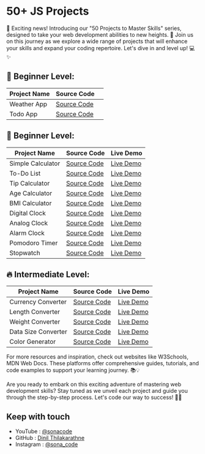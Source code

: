 # 50+ JS Projects 
📢 Exciting news! Introducing our "50 Projects to Master Skills" series, designed to take your web development abilities to new heights. 🌟 Join us on this journey as we explore a wide range of projects that will enhance your skills and expand your coding repertoire. Let's dive in and level up! 💻✨

## 🔨 Beginner Level:

| Project Name       | Source Code                                                    |                                              |
| ------------------ | -------------------------------------------------------------- | -------------------------------------------------------- |
| Weather App | [Source Code](https://github.com/Dinil-Thilakarathne/50-js-projects/tree/main/weather%20app) | 
| Todo App | [Source Code](https://github.com/Dinil-Thilakarathne/50-js-projects/tree/main/todo-app) | 

## 🔨 Beginner Level:

| Project Name       | Source Code                                                    | Live Demo                                                |
| ------------------ | -------------------------------------------------------------- | -------------------------------------------------------- |
| Simple Calculator  | [Source Code](https://github.com/Dinil-Thilakarathne/50-js-projects/tree/main/simple%20calculator)  | [Live Demo](https://dinil-thilakarathne.github.io/50-js-projects/simple%20calculator/) |
| To-Do List         | [Source Code](https://github.com/Dinil-Thilakarathne/50-js-projects/tree/main/todo%20app)           | [Live Demo](https://dinil-thilakarathne.github.io/50-js-projects/todo%20app/)      |
| Tip Calculator     | [Source Code](https://github.com/Dinil-Thilakarathne/50-js-projects/tree/main/tip%20calculator)     | [Live Demo](https://dinil-thilakarathne.github.io/50-js-projects/tip%20calculator/) |
| Age Calculator     | [Source Code](https://github.com/Dinil-Thilakarathne/50-js-projects/tree/main/age%20calculator)     | [Live Demo](https://dinil-thilakarathne.github.io/50-js-projects/age%20calculator/) |
| BMI Calculator     | [Source Code](https://github.com/Dinil-Thilakarathne/50-js-projects/tree/main/bmi%20calculator)     | [Live Demo](https://dinil-thilakarathne.github.io/50-js-projects/bmi%20calculator/) |
| Digital Clock      | [Source Code](https://github.com/Dinil-Thilakarathne/50-js-projects/tree/main/digital%20clock)      | [Live Demo](https://dinil-thilakarathne.github.io/50-js-projects/digital%20clock/) |
| Analog Clock       | [Source Code](https://github.com/Dinil-Thilakarathne/50-css-projects/tree/main/analog%20clock)       | [Live Demo](https://dinil-thilakarathne.github.io/50-css-projects/analog%20clock/) |
| Alarm Clock        | [Source Code](https://github.com/Dinil-Thilakarathne/50-css-projects/tree/main/alarm%20clock)        | [Live Demo](https://dinil-thilakarathne.github.io/50-css-projects/alarm%20clock/) |
| Pomodoro Timer     | [Source Code](https://github.com/Dinil-Thilakarathne/50-css-projects/tree/main/pomodoro%20timer)     | [Live Demo](https://dinil-thilakarathne.github.io/50-css-projects/pomodoro%20timer/) |
| Stopwatch          | [Source Code](https://github.com/Dinil-Thilakarathne/50-css-projects/tree/main/stopwatch)          | [Live Demo](https://dinil-thilakarathne.github.io/50-css-projects/stopwatch/) |

## 🔥 Intermediate Level:

| Project Name           | Source Code                                                           | Live Demo                                                       |
| ---------------------- | --------------------------------------------------------------------- | --------------------------------------------------------------- |
| Currency Converter     | [Source Code](https://github.com/Dinil-Thilakarathne/50-css-projects/tree/main/currency%20converter)     | [Live Demo](https://dinil-thilakarathne.github.io/50-css-projects/currency%20converter/) |
| Length Converter       | [Source Code](https://github.com/Dinil-Thilakarathne/50-css-projects/tree/main/length%20converter)       | [Live Demo](https://dinil-thilakarathne.github.io/50-css-projects/length%20converter/) |
| Weight Converter       | [Source Code](https://github.com/Dinil-Thilakarathne/50-css-projects/tree/main/weight%20converter)       | [Live Demo](https://dinil-thilakarathne.github.io/50-css-projects/weight%20converter/) |
| Data Size Converter    | [Source Code](https://github.com/Dinil-Thilakarathne/50-css-projects/tree/main/data%20size%20converter) | [Live Demo](https://dinil-thilakarathne.github.io/50-css-projects/data%20size%20converter/) |
| Color Generator        | [Source Code](https://github.com/Dinil-Thilakarathne/50-css-projects/tree/main/random%20color%20generator) | [Live Demo](https://dinil-thilakarathne.github.io/50-css-projects/random%20color%20generator/) |


For more resources and inspiration, check out websites like W3Schools, MDN Web Docs. These platforms offer comprehensive guides, tutorials, and code examples to support your learning journey. 📚💡

Are you ready to embark on this exciting adventure of mastering web development skills? Stay tuned as we unveil each project and guide you through the step-by-step process. Let's code our way to success! 💪🌐

## Keep with touch

- YouTube : [@sonacode]("https://www.youtube.com/@sonacode/videos")
- GitHub : [Dinil Thilakarathne]("https://github.com/Dinil-Thilakarathne/")
- Instagram : [@sona_code]("https://www.instagram.com/sona_code/")
